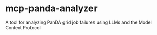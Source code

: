 # mcp-panda-analyzer
A tool for analyzing PanDA grid job failures using LLMs and the Model Context Protocol

